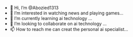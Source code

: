 - 👋 Hi, I’m @Abozied1313
- 👀 I’m interested in watching news and playing games...
- 🌱 I’m currently learning ai technology ...
- 💞️ I’m looking to collaborate on ai technology ...
- 📫 How to reach me can creat the personal ai specialist...

<!---
Abozied1313/Abozied1313 is a ✨ special ✨ repository because its `README.md` (this file) appears on your GitHub profile.
You can click the Preview link to take a look at your changes.
--->
